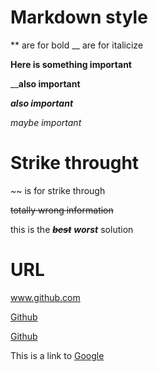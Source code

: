 # Markdown style

\*\* are for bold \_\_ are for italicize

**Here is something important**

__**also important**

***also important***


_maybe important_

# Strike throught

\~\~ is for strike through

~~totally wrong information~~

this is the ~~***best***~~ ***worst*** solution

# URL

www.github.com

[Github](www.github.com)

[Github][def]

[def]: www.github.com

[Google]: www.google.com

This is a link to [Google]

